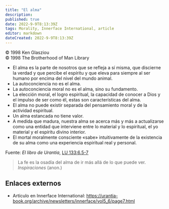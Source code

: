 ```yaml
---
title: "El alma"
description: 
published: true
date: 2022-9-9T8:13:39Z
tags: Morality, Innerface International, article
editor: markdown
dateCreated: 2022-9-9T8:13:39Z
---
```


<p class="v-card v-sheet theme--light grey lighten-3 px-2">© 1998 Ken Glasziou<br>© 1998 The Brotherhood of Man Library</p>

- El alma es la parte de nosotros que se refleja a sí misma, que discierne la verdad y que percibe el espíritu y que eleva para siempre al ser humano por encima del nivel del mundo animal.
- La autoconciencia no es el alma.
- La autoconciencia moral no es el alma, sino su fundamento.
- La elección moral, el logro espiritual, la capacidad de conocer a Dios y el impulso de ser como él, estas son características del alma.
- El alma no puede existir separada del pensamiento moral y de la actividad espiritual.
- Un alma estancada no tiene valor.
- A medida que madura, nuestra alma se acerca más y más a actualizarse como una entidad que interviene entre lo material y lo espiritual, el yo material y el espíritu divino interior.
- El mortal moralmente consciente «sabe» intuitivamente de la existencia de su alma como una experiencia espiritual real y personal.

Fuente: _El libro de Urantia_, [LU 133:6.5-7](/es/The_Urantia_Book/133#p6_5)

> La fe es la osadía del alma de ir más allá de lo que puede ver.
> _Inspiraciones_ (anon.)


## Enlaces externos

- Artículo en Innerface International: https://urantia-book.org/archive/newsletters/innerface/vol5_6/page7.html